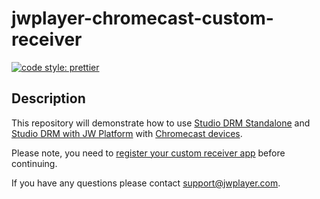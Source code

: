 # jwplayer-chromecast-custom-receiver

[![code style: prettier](https://img.shields.io/badge/code_style-prettier-ff69b4.svg?style=flat-square)](https://github.com/prettier/prettier)

## Description

This repository will demonstrate how to use [Studio DRM Standalone](https://developer.jwplayer.com/jwplayer/docs/studio-drm-standalone-getting-started) and [Studio DRM with JW Platform](https://docs.jwplayer.com/platform/docs/protection-studio-drm-get-started) with [Chromecast devices](https://www.google.com/chromecast/built-in/).

Please note, you need to [register your custom receiver app](https://developers.google.com/cast/docs/registration#RegisterApp) before continuing.

If you have any questions please contact [support@jwplayer.com](mailto:support@jwplayer.com).
